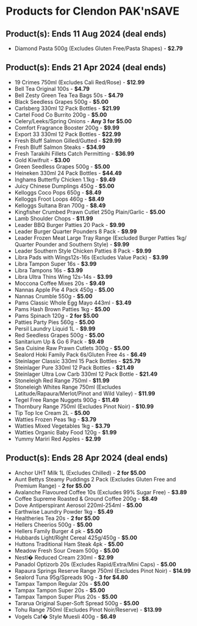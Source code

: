 # Products for Clendon PAK'nSAVE

## Product(s): Ends 11 Aug 2024 (deal ends)
- Diamond Pasta 500g (Excludes Gluten Free/Pasta Shapes) - **$2.79**

## Product(s): Ends 21 Apr 2024 (deal ends)
- 19 Crimes 750ml (Excludes Cali Red/Rose) - **$12.99**
- Bell Tea Original 100s - **$4.79**
- Bell Zesty Green Tea Tea Bags 50s - **$4.79**
- Black Seedless Grapes 500g - **$5.00**
- Carlsberg 330ml 12 Pack Bottles - **$21.99**
- Cartel Food Co Burrito 200g - **$5.00**
- Celery/Leeks/Spring Onions - **Any 3 for $5.00**
- Comfort Fragrance Booster 200g - **$9.99**
- Export 33 330ml 12 Pack Bottles - **$22.99**
- Fresh Bluff Salmon Gilled/Gutted - **$29.99**
- Fresh Bluff Salmon Steaks - **$34.99**
- Fresh Tarakihi Fillets Catch Permitting - **$36.99**
- Gold Kiwifruit - **$3.00**
- Green Seedless Grapes 500g - **$5.00**
- Heineken 330ml 24 Pack Bottles - **$44.49**
- Inghams Butterfly Chicken 1.1kg - **$9.49**
- Juicy Chinese Dumplings 450g - **$5.00**
- Kelloggs Coco Pops 650g - **$8.49**
- Kelloggs Froot Loops 460g - **$8.49**
- Kelloggs Sultana Bran 700g - **$8.49**
- Kingfisher Crumbed Prawn Cutlet 250g Plain/Garlic - **$5.00**
- Lamb Shoulder Chops - **$11.99**
- Leader BBQ Burger Patties 20 Pack - **$9.99**
- Leader Burger Quarter Pounders 8 Pack - **$9.99**
- Leader Frozen Meat Large Tray Range (Excluded Burger Patties 1kg/ Quarter Pounder and Southern Style) - **$9.99**
- Leader Southern Style Chicken Patties 8 Pack - **$9.99**
- Libra Pads with Wings12s-16s (Excludes Value Pack) - **$3.99**
- Libra Tampon Super 16s - **$3.99**
- Libra Tampons 16s - **$3.99**
- Libra Ultra Thins Wing 12s-14s - **$3.99**
- Moccona Coffee Mixes 20s - **$9.49**
- Nannas Apple Pie 4 Pack 450g - **$5.00**
- Nannas Crumble 550g - **$5.00**
- Pams Classic Whole Egg Mayo 443ml - **$3.49**
- Pams Hash Brown Patties 1kg - **$5.00**
- Pams Spinach 120g - **2 for $5.00**
- Patties Party Pies 560g - **$5.00**
- Persil Laundry Liquid 1L - **$9.99**
- Red Seedless Grapes 500g - **$5.00**
- Sanitarium Up & Go 6 Pack - **$9.49**
- Sea Cuisine Raw Prawn Cutlets 300g - **$5.00**
- Sealord Hoki Family Pack 6s/Gluten Free 4s - **$6.49**
- Steinlager Classic 330ml 15 Pack Bottles - **$25.79**
- Steinlager Pure 330ml 12 Pack Bottles - **$21.49**
- Steinlager Ultra Low Carb 330ml 12 Pack Bottle - **$21.49**
- Stoneleigh Red Range 750ml - **$11.99**
- Stoneleigh Whites Range 750ml (Excludes Latitude/Rapaura/Merlot/Pinot and Wild Valley) - **$11.99**
- Tegel Free Range Nuggets 900g - **$11.49**
- Thornbury Range 750ml (Excludes Pinot Noir) - **$10.99**
- Tip Top Ice Cream 2L - **$5.00**
- Watties Frozen Peas 1kg - **$3.79**
- Watties Mixed Vegetables 1kg - **$3.79**
- Watties Organic Baby Food 120g - **$1.99**
- Yummy Mariri Red Apples - **$2.99**

## Product(s): Ends 28 Apr 2024 (deal ends)
- Anchor UHT Milk 1L (Excludes Chilled) - **2 for $5.00**
- Aunt Bettys Steamy Puddings 2 Pack (Excludes Gluten Free and Premium Range) - **2 for $5.00**
- Avalanche Flavoured Coffee 10s (Excludes 99% Sugar Free) - **$3.89**
- Coffee Supreme Roasted & Ground Coffee 200g - **$8.49**
- Dove Antiperspirant Aerosol 220ml-254ml - **$5.00**
- Earthwise Laundry Powder 1kg - **$5.49**
- Healtheries Tea 20s - **2 for $5.00**
- Hellers Cheerios 500g - **$5.00**
- Hellers Family Burger 4 pk - **$5.00**
- Hubbards Light/Right Cereal 425g/450g - **$5.00**
- Huttons Traditional Ham Steak 4pk - **$5.00**
- Meadow Fresh Sour Cream 500g - **$5.00**
- Nestl� Reduced Cream 230ml - **$2.99**
- Panadol Optizorb 20s (Excludes Rapid/Extra/Mini Caps) - **$5.00**
- Rapaura Springs Reserve Range 750ml (Excludes Pinot Noir) - **$14.99**
- Sealord Tuna 95g/Spreads 90g - **3 for $4.80**
- Tampax Tampon Regular 20s - **$5.00**
- Tampax Tampon Super 20s - **$5.00**
- Tampax Tampon Super Plus 20s - **$5.00**
- Tararua Original Super-Soft Spread 500g - **$5.00**
- Tohu Range 750ml (Excludes Pinot Noir/Reserve) - **$13.99**
- Vogels Caf� Style Muesli 400g - **$6.49**

